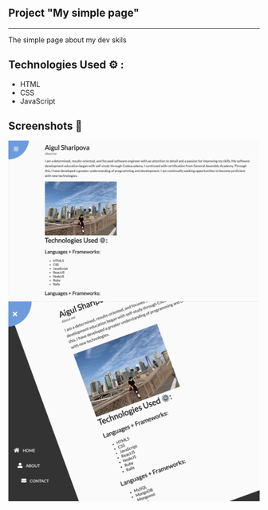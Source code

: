 ## Project "My simple page"

---

The simple page about my dev skils

## Technologies Used ⚙️ :

- HTML
- CSS
- JavaScript

## Screenshots 📸

![Example](./pic1.png)
![Example](./pic2.png)
